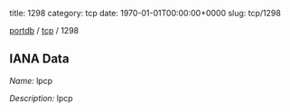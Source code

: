 title: 1298
category: tcp
date: 1970-01-01T00:00:00+0000
slug: tcp/1298

[portdb](/) / [tcp](/category/tcp.html) / 1298


## IANA Data

_Name:_ lpcp

_Description:_ lpcp

